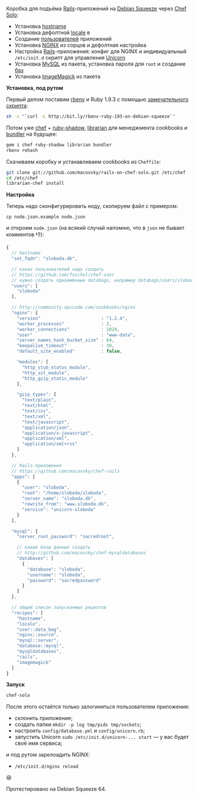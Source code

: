 Коробка для подъёма [Rails](http://rubyonrails.org)-приложений на [Debian Squeeze](http://wiki.debian.org/DebianSqueeze) через [Chef Solo](http://wiki.opscode.com/display/chef/Chef+Solo):

* Установка [hostname](http://community.opscode.com/cookbooks/hostname)
* Установка дефолтной [locale](http://community.opscode.com/cookbooks/locale) в 
* Создание [пользователей](https://github.com/fnichol/chef-user) приложений
* Установка [NGINX](http://community.opscode.com/cookbooks/nginx) из сорцов и дефолтная настройка
* Настройка [Rails](http://github.com/macovsky/chef-rails)-приложения: конфиг для NGINX и индивидуальный `/etc/init.d` скрипт для управления [Unicorn](http://unicorn.bogomips.org/)
* Установка [MySQL](http://community.opscode.com/cookbooks/mysql) из пакета, установка пароля для `root` и создание [баз](http://github.com/macovsky/chef-rails)
* Установка [ImageMagick](http://community.opscode.com/cookbooks/imagemagick) из пакета

**Установка, под рутом**

Первый делом поставим [rbenv](http://github.com/sstephenson/rbenv) и Ruby 1.9.3 с помощью [замечательного скрипта](https://gist.github.com/4076121):

```bash
sh -c "`curl -L http://bit.ly/rbenv-ruby-193-on-debian-squeeze`"
```

Потом уже [chef](http://www.opscode.com/chef/) + [ruby-shadow](https://github.com/apalmblad/ruby-shadow), [librarian](https://github.com/applicationsonline/librarian) для менеджмента cookbooks и [bundler](http://gembundler.com) на будущее:

```bash
gem i chef ruby-shadow librarian bundler
rbenv rehash
```

Скачиваем коробку и устанавливаем cookbooks из `Cheffile`:

```bash
git clone git://github.com/macovsky/rails-on-chef-solo.git /etc/chef
cd /etc/chef
librarian-chef install
```

**Настройка**

Теперь надо сконфигурировать ноду, скопируем файл с примером:

`cp node.json.example node.json`

и откроем `node.json` (на всякий случай напомню, что в `json` не бывает комментов :-1:):

```javascript
{
  // hostname
  "set_fqdn": "sloboda.dk",

  // каких пользователей надо создать
  // https://github.com/fnichol/chef-user
  // нужно создать одноимённые databags, например databags/users/sloboda.json
  "users": [
    "sloboda"
  ],

  // http://community.opscode.com/cookbooks/nginx
  "nginx": {
    "version"                       : "1.2.4",
    "worker_processes"              : 2,
    "worker_connections"            : 1024,
    "user"                          : "www-data",
    "server_names_hash_bucket_size" : 64,
    "keepalive_timeout"             : 30,
    "default_site_enabled"          : false,

    "modules": [
      "http_stub_status_module",
      "http_ssl_module",
      "http_gzip_static_module"
    ],

    "gzip_types": [
      "text/plain",
      "text/html",
      "text/css",
      "text/xml",
      "text/javascript",
      "application/json",
      "application/x-javascript",
      "application/xml",
      "application/xml+rss"
    ]
  },

  // Rails-приложения
  // https://github.com/macovsky/chef-rails
  "apps": [
    {
      "user": "sloboda",
      "root": "/home/sloboda/sloboda",
      "server_name": "sloboda.dk",
      "rewrite_from": "www.sloboda.dk",
      "service": "unicorn-sloboda"
    }
  ],

  "mysql": {
    "server_root_password": "sacredroot",

	// какие базы данных создать
    // http://github.com/macovsky/chef-mysqldatabases
    "databases": [
      {
        "database": "sloboda",
        "username": "sloboda",
        "password": "sacredpassword"
      }
    ]
  },

  // общий список запускаемых рецептов
  "recipes": [
    "hostname",
    "locale",
    "user::data_bag",
    "nginx::source",
    "mysql::server",
    "database::mysql",
    "mysqldatabases",
    "rails",
    "imagemagick"
  ]
}
```

**Запуск**

```bash
chef-solo
```

После этого остаётся только залогиниться пользователем приложения:

* склонить приложение;
* создать папки `mkdir -p log tmp/pids tmp/sockets`;
* настроить `config/database.yml` и `config/unicorn.rb`;
* запустить Unicorn `sudo /etc/init.d/unicorn-... start` — у вас будет своё имя сервиса;

и под рутом зарелоадить NGINX:

* `/etc/init.d/nginx reload`

:satisfied:

Протестировано на Debian Squeeze 64.